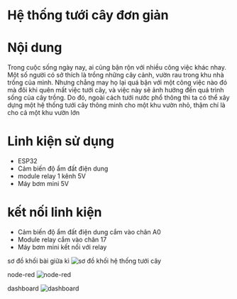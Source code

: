 # Hệ thống tưới cây đơn giản

# Nội dung
Trong cuộc sống ngày nay, ai cũng bận rộn với nhiều công việc khác nhay. Một số người có sở thích là trồng những cây cảnh, vườn rau trong khu nhà trống của mình. Nhưng chẳng may họ lại quá bận với một công việc nào đó mà đôi khi quên mất việc tưới cây, và việc này sẽ ảnh hưởng đến quá trình sống của cây trồng. Do đó, ngoài cách tưới nước phổ thông thì ta có thể xây dựng một hệ thống tưới cây thông minh cho một khu vườn nhỏ, thậm chí là cho cả một khu vườn lớn

# Linh kiện sử dụng
- ESP32
- Cảm biến độ ẩm đất điện dung
- module relay 1 kênh 5V
- Máy bơm mini 5V
# kết nối linh kiện
- Cảm biến độ ẩm đất điện dung cắm vào chân A0
- Module relay cắm vào chân 17
- Máy bơm mini kết nối với relay
  

sơ đồ khối bài giữa kì
![sơ đồ khối hệ thống tưới cây](https://github.com/user-attachments/assets/e7bba80b-871d-4c67-9a51-5c21c02c320b)

node-red
![node-red](https://github.com/user-attachments/assets/f3899e86-61fd-4aac-8522-b815ceadfecc)

dashboard
![dashboard](https://github.com/user-attachments/assets/db9f842f-98f6-4fcb-8888-963b6e9f25e3)
